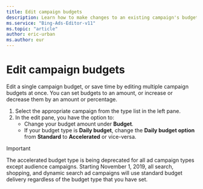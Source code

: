```yaml
---
title: Edit campaign budgets
description: Learn how to make changes to an existing campaign's budget in Microsoft Advertising Editor.
ms.service: "Bing-Ads-Editor-v11"
ms.topic: "article"
author: eric-urban
ms.author: eur
---
```


# Edit campaign budgets

Edit a single campaign budget, or save time by editing multiple campaign budgets at once. You can set budgets to an amount, or increase or decrease them by an amount or percentage.

1. Select the appropriate campaign from the type list in the left pane.
1. In the edit pane, you have the option to:
   - Change your budget amount under **Budget**.
   - If your budget type is **Daily budget**, change the **Daily budget option** from **Standard** to **Accelerated** or vice-versa.
> [!IMPORTANT]
> The accelerated budget type is being deprecated for all ad campaign types except audience campaigns. Starting November 1, 2019, all search, shopping, and dynamic search ad campaigns will use standard budget delivery regardless of the budget type that you have set.


